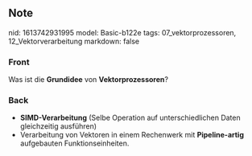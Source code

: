 ## Note
nid: 1613742931995
model: Basic-b122e
tags: 07_vektorprozessoren, 12_Vektorverarbeitung
markdown: false

### Front
Was ist die <b>Grundidee</b> von <b>Vektorprozessoren</b>?

### Back
<ul>
<li><b>SIMD-Verarbeitung</b> (Selbe Operation auf unterschiedlichen Daten gleichzeitig ausführen)</li>
<li>Verarbeitung von Vektoren in einem Rechenwerk mit <b>Pipeline-artig</b> aufgebauten Funktionseinheiten.</li></ul>
